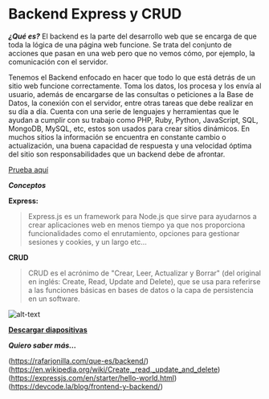 # Backend Express y CRUD #

***¿Qué es?***
El backend es la parte del desarrollo web que se encarga de que toda la lógica de una página web  funcione. Se trata del conjunto de acciones que pasan en una web pero que no vemos cómo, por ejemplo, la comunicación con el servidor.

Tenemos el Backend enfocado en hacer que todo lo que está detrás de un sitio web funcione correctamente. Toma los datos, los procesa y los envía al usuario, además de encargarse de las consultas o peticiones a la Base de Datos, la conexión con el servidor, entre otras tareas que debe realizar en su día a día. Cuenta con una serie de lenguajes y herramientas que le ayudan a  cumplir con su trabajo como PHP, Ruby, Python, JavaScript, SQL, MongoDB, MySQL, etc, estos son usados para crear sitios dinámicos. En muchos sitios la información se encuentra en constante cambio o actualización, una buena capacidad de respuesta y una velocidad óptima del sitio son responsabilidades que un backend debe de afrontar.

[Prueba aquí](https://repl.it/@EduDevf/7express "replit")

***Conceptos***

**Express:**
>Express.js es un framework para Node.js que sirve para ayudarnos a crear aplicaciones web en menos tiempo ya que nos proporciona funcionalidades como el  enrutamiento, opciones para gestionar sesiones y cookies, y un largo etc…


**CRUD**
>CRUD es el acrónimo de "Crear, Leer, Actualizar y Borrar" (del original en inglés: Create, Read, Update and Delete), que se usa para referirse a las funciones básicas en bases de datos o la capa de persistencia en un software.

![alt-text](https://static1.squarespace.com/static/555dc243e4b0fa866e3e41a9/t/5926bcdf9de4bbba0f69cd10/1495710948784/)


[**Descargar diapositivas**](https://raw.githubusercontent.com/devfmx/cinta-roja/master/2.5%20Express/Express.pdf)


***Quiero saber más...***

(https://rafarjonilla.com/que-es/backend/)
(https://en.wikipedia.org/wiki/Create,_read,_update_and_delete)
(https://expressjs.com/en/starter/hello-world.html)
(https://devcode.la/blog/frontend-y-backend/)
